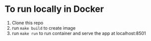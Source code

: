 # To run locally in Docker
1. Clone this repo
1. run `make build` to create image
1. run `make run` to run container and serve the app at localhost:8501